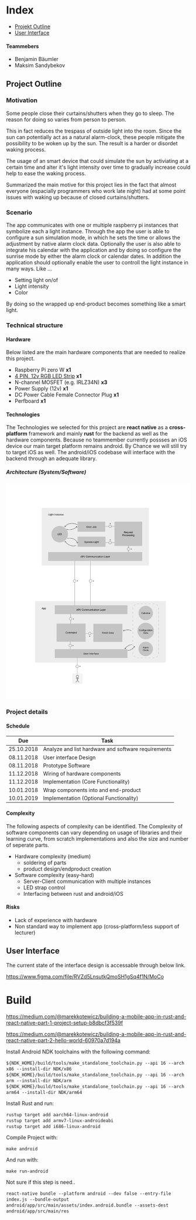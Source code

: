 

# Index

- [Projekt Outline](#Project-Outline)
- [User Interface](#User-Interface)


#### Teammebers
- Benjamin Bäumler
- Maksim Sandybekov


## Project Outline

### Motivation
Some people close their curtains/shutters when they go to sleep. The reason for doing so varies from person to person.

This in fact reduces the trespass of outside light into the room. Since the sun can potentially act as a natural
alarm-clock, these people mitigate the possibility to be woken up by the sun. The result is a harder or disordet waking process. 

The usage of an smart device that could simulate the sun by activiating at a certain time and alter it's light intensity over time to gradually increase could help to ease the waking process. 

Summarized the main motive for this project lies in the fact that almost everyone (espacially programmers who work late night) had at some point issues with waking up because of closed curtains/shutters.


### Scenario

The app communicates with one or multiple raspberry pi instances that symbolize each a light instance. Through the
app the user is able to configure a sun simulation mode, in which he sets the time or allows the adjustment by 
native alarm clock data. Optionally the user is also able to integrate his calendar with the application and by
doing so configure the sunrise mode by either the alarm clock or calendar dates. 
In addition the application should optionally enable the user to controll the light instance in many ways. Like ...

- Setting light on/of
- Light intensity
- Color

By doing so the wrapped up end-product becomes something like a smart light.


### Technical structure

#### Hardware
Below listed are the main hardware components that are needed to realize this project.

- Raspberry Pi zero W **x1**
- [4 PIN, 12v RGB LED Strip](https://www.leds24.com/RGB-LED-Strips-12V) **x1**
- N-channel MOSFET (e.g. IRLZ34N) **x3**
- Power Supply (12v) **x1**
- DC Power Cable Female Connector Plug **x1**
- Perfboard **x1**



#### Technologies
The Technologies we selected for this project are **react native** as a **cross-platform** framework and mainly **rust** for the backend as well as the hardware components. Because no teammember currently possses an iOS device our main target platform remains android. By Chance we will still try to target iOS as well. 
The android/iOS codebase will interface with the backend through an adequate library.


##### Architecture (System/Software)
![Architektur](./assets/22_10_2018_block_diagram.png)


### Project details

#### Schedule

| Due                           | Task                                                              |
| ---                           | ---                                                               |
| 25.10.2018                    | Analyze and list hardware and software requirements               |
| 08.11.2018                    | User interface Design                                             |
| 08.11.2018                    | Prototype Software                                                |
| 11.12.2018                    | Wiring of hardware components                                     |
| 11.12.2018                    | Implementation (Core Functionality)                               |
| 10.01.2018                    | Wrap components into and end-product                              |
| 10.01.2019                    | Implementation (Optional Functionality)                           |

#### Complexity
The following aspects of complexity can be identified. The Complexity of software components can
vary depending on usage of libraries and their learning curve, from scratch implementations and also the size and number of seperate parts.

- Hardware complexity (medium)
    - soldering of parts
    - product design/endproduct creation
- Software complexity (easy-hard)
    - Server-Client communication with multiple instances
    - LED strap control
    - Interfacing between rust and android/iOS


#### Risks
- Lack of experience with hardware
- Non standard way to implement app (cross-platform/less support of lecturer)

## User Interface

The current state of the interface design is accessable through below link.

https://www.figma.com/file/RVZd5LnsutkQmoSH1gSq4f1N/MoCo

# Build

https://medium.com/@marekkotewicz/building-a-mobile-app-in-rust-and-react-native-part-1-project-setup-b8dbcf3f539f

https://medium.com/@marekkotewicz/building-a-mobile-app-in-rust-and-react-native-part-2-hello-world-60970a7d194a

Install Android NDK toolchains with the following command:
```
${NDK_HOME}/build/tools/make_standalone_toolchain.py --api 16 --arch x86 --install-dir NDK/x86
${NDK_HOME}/build/tools/make_standalone_toolchain.py --api 16 --arch arm --install-dir NDK/arm
${NDK_HOME}/build/tools/make_standalone_toolchain.py --api 16 --arch arm64 --install-dir NDK/arm64
```

Install Rust and run:
```
rustup target add aarch64-linux-android
rustup target add armv7-linux-androideabi
rustup target add i686-linux-android
```

Compile Project with:
```
make android
```

And run with:
```
make run-android
```

Not sure if this step is need..
```
react-native bundle --platform android --dev false --entry-file index.js --bundle-output android/app/src/main/assets/index.android.bundle --assets-dest android/app/src/main/res
```

